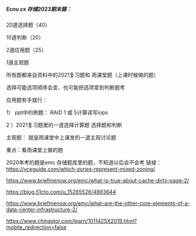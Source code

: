 ##### Ecnu cs 存储2023期末题：

20道选择题（40）

10道判断（20）

2道应用题（25）

1道主观题

所有题都来自资料中的2021复习题和 雨课堂题（上课时候做的题）

选择可能选项顺序会变、也可能把选项拿到判断题考

应用题有手就行：

1） ppt中的例题： RAID 1 或 5计算读写iops

2 ）2021复习题里的一道选择计算题
选择题和判断

主观题：
就是雨课堂中上课发的一道主观讨论题

重点：看雨课堂上做的题

2020年考的题是emc 存储题库里的题，不知道以后会不会考
链接：https://vceguide.com/which-zones-represent-mixed-zoning/

https://www.briefmenow.org/emc/what-is-true-about-cache-dirty-page-2/

https://blog.51cto.com/u_15265526/4893644

https://www.briefmenow.org/emc/what-are-the-other-core-elements-of-a-data-center-infrastructure-2/


https://www.chinastor.com/learn/1011425X2019.html?mobile_redirection=false

